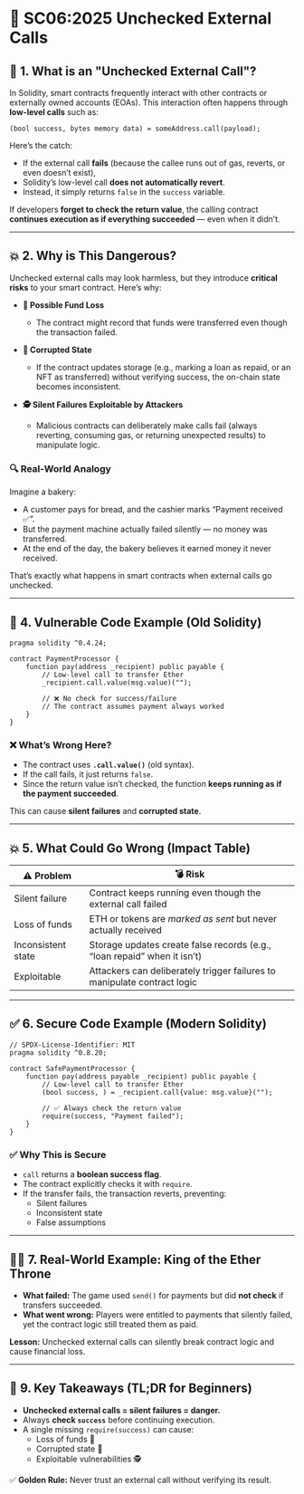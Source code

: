 # 🚨 SC06:2025 Unchecked External Calls  

## 🧠 1. What is an "Unchecked External Call"?  

In Solidity, smart contracts frequently interact with other contracts or externally owned accounts (EOAs). This interaction often happens through **low-level calls** such as:  

```solidity
(bool success, bytes memory data) = someAddress.call(payload);
```  

Here’s the catch:  

- If the external call **fails** (because the callee runs out of gas, reverts, or even doesn’t exist),  
- Solidity’s low-level call **does not automatically revert**.  
- Instead, it simply returns `false` in the `success` variable.  

If developers **forget to check the return value**, the calling contract **continues execution as if everything succeeded** — even when it didn’t.  

---

## 💥 2. Why is This Dangerous?  

Unchecked external calls may look harmless, but they introduce **critical risks** to your smart contract. Here’s why:  

- **💸 Possible Fund Loss**  
  - The contract might record that funds were transferred even though the transaction failed.  

- **📝 Corrupted State**  
  - If the contract updates storage (e.g., marking a loan as repaid, or an NFT as transferred) without verifying success, the on-chain state becomes inconsistent.  

- **🕵️ Silent Failures Exploitable by Attackers**  
  - Malicious contracts can deliberately make calls fail (always reverting, consuming gas, or returning unexpected results) to manipulate logic.  

### 🔍 Real-World Analogy  

Imagine a bakery:  
- A customer pays for bread, and the cashier marks “Payment received ✅”.  
- But the payment machine actually failed silently — no money was transferred.  
- At the end of the day, the bakery believes it earned money it never received.  

That’s exactly what happens in smart contracts when external calls go unchecked.  

---

## 🧪 4. Vulnerable Code Example (Old Solidity)  

```solidity
pragma solidity ^0.4.24;

contract PaymentProcessor {
    function pay(address _recipient) public payable {
        // Low-level call to transfer Ether
        _recipient.call.value(msg.value)("");
        
        // ❌ No check for success/failure
        // The contract assumes payment always worked
    }
}
```

### ❌ What’s Wrong Here?  

- The contract uses **`.call.value()`** (old syntax).  
- If the call fails, it just returns `false`.  
- Since the return value isn’t checked, the function **keeps running as if the payment succeeded**.  

This can cause **silent failures** and **corrupted state**.  

---

## 💥 5. What Could Go Wrong (Impact Table)  

| ⚠️ Problem         | 💣 Risk                                                                 |
|--------------------|-------------------------------------------------------------------------|
| Silent failure     | Contract keeps running even though the external call failed             |
| Loss of funds      | ETH or tokens are *marked as sent* but never actually received          |
| Inconsistent state | Storage updates create false records (e.g., “loan repaid” when it isn’t)|
| Exploitable        | Attackers can deliberately trigger failures to manipulate contract logic|  

---

## ✅ 6. Secure Code Example (Modern Solidity)  

```solidity
// SPDX-License-Identifier: MIT
pragma solidity ^0.8.20;

contract SafePaymentProcessor {
    function pay(address payable _recipient) public payable {
        // Low-level call to transfer Ether
        (bool success, ) = _recipient.call{value: msg.value}("");

        // ✅ Always check the return value
        require(success, "Payment failed");
    }
}
```

### ✅ Why This is Secure  

- `call` returns a **boolean success flag**.  
- The contract explicitly checks it with `require`.  
- If the transfer fails, the transaction reverts, preventing:  
  - Silent failures  
  - Inconsistent state  
  - False assumptions  

---

## 👨‍💻 7. Real-World Example: King of the Ether Throne  

- **What failed:** The game used `send()` for payments but did **not check** if transfers succeeded.  
- **What went wrong:** Players were entitled to payments that silently failed, yet the contract logic still treated them as paid.  

**Lesson:** Unchecked external calls can silently break contract logic and cause financial loss.  

---

## 📌 9. Key Takeaways (TL;DR for Beginners)  

- **Unchecked external calls = silent failures = danger.**  
- Always **check `success`** before continuing execution.  
- A single missing `require(success)` can cause:  
  - Loss of funds 💸  
  - Corrupted state 📝  
  - Exploitable vulnerabilities 🕵️  

✅ **Golden Rule:** Never trust an external call without verifying its result.  
